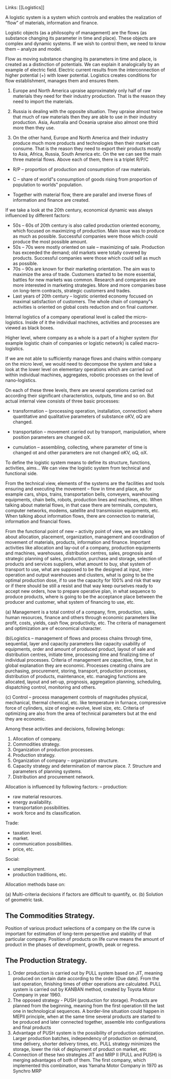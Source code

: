Links: [[Logistics]]

A logistic system is a system which controls and enables the realization of “flow” of materials, information and finance.

Logistic objects (as a philosophy of management) are the flows (as substance changing its parameter in time and place). These objects are complex and dynamic systems. If we wish to control them, we need to know them – analyze and model.

Flow as moving substance changing its parameters in time and place, is created as a distinction of potentials. We can explain it analogically by an example of electric field. Electric current results from the interconnection of higher potential (+) with lower potential. Logistics creates conditions for flow establishment, manages them and ensures them.

1.  Europe and North America upraise approximately only half of raw materials they need for their industry production. That is the reason they need to import the materials.
    
2.  Russia is dealing with the opposite situation. They upraise almost twice that much of raw materials then they are able to use in their industry production. Asia, Australia and Oceania upraise also almost one third more then they use.

3. On the other hand, Europe and North America and their industry produce much more products and technologies then their market can consume. That is the reason they need to export their products mostly to Asia, Africa, Russia, South America etc. On the we can see the main three material flows. Above each of them, there is a triplet R/P/C

-  R/P – proportion of production and consumption of raw materials.
    
- C – share of world‟s consumption of goods rising from proportion of population to worlds‟ population.
    
-   Together with material flow, there are parallel and inverse flows of information and finance are created.

If we take a look at the 20th century, economical dynamic was always influenced by different factors:
 
- 50s – 60s of 20th century is also called production oriented economy, which focused on maximizing of production. Main issue was to produce as much  as possible. Successful companies were those which could produce the most possible amount.
- 50s – 70s were mostly oriented on sale – maximizing of sale. Production has exceeded the demand; old markets were totally covered by products. Successful companies were those which could sell as much as possible.
-  70s – 90s are known for their marketing orientation. The aim was to maximize the area of trade. Customers started to be more essential, battles for new markets was common. Research and companies are more interested in marketing strategies. More and more companies base on long-term contracts, strategic customers and trades.
- Last years of 20th century – logistic oriented economy focused on maximal satisfaction of customers. The whole chain of company‟s activities is oriented on global costs reduction and on final customer.

Internal logistics of a company operational level is called the micro-logistics. Inside of it the individual machines, activities and processes are viewed as black boxes.

Higher level, where company as a whole is a part of a higher system (for example logistic chain of companies or logistic network) is called macro-logistics.

If we are not able to sufficiently manage flows and chains within company on the micro level, we would need to decompose the system and take a look at the lower level on elementary operations which are carried out within individual machines, aggregates, robotic processes on the level of nano-logistics.

On each of these three levels, there are several operations carried out according their significant characteristics, outputs, time and so on. But actual internal view consists of three basic processes:

- transformation – (processing operation, installation, connection) where quantitative and qualitative parameters of substance αKV, αQ are changed.

- transportation – movement carried out by transport, manipulation, where position parameters are changed αX.

- cumulation – assembling, collecting, where parameter of time is changed αt and other parameters are not changed αKV, αQ, αX.

To define the logistic system means to define its structure, functions, activities, aims... We can view the logistic system from technical and functional side.

From the technical view, elements of the systems are the facilities and tools ensuring and executing the movement – flow in time and place, as for example cars, ships, trains, transportation bells, conveyers, warehousing equipments, chain bells, robots, production lines and machines, etc. When talking about material flows, in that case there are terminals, computers, computer networks, modems, satellite and transmission equipments, etc. When talking about information flows, there are connection to material, information and financial flows.

From the functional point of new – activity point of view, we are talking about allocation, placement, organization, management and coordination of movement of materials, products, information and finance. Important activities like allocation and lay-out of a company, production equipments and machines, warehouses, distribution centres, sales, prognosis and strategic planning of sales, production, purchase and storage, selection of products and services suppliers, what amount to buy, shat system of transport to use, what are supposed to be the designed at input, inter-operation and output warehouses and clusters, what is going to be the optimal production dose, if to use the capacity for 100% and risk that way or if there should be still a resist and that way keep ourselves ready to accept new orders, how to prepare operative plan, in what sequence to produce products, where is going to be the acceptance place between the producer and customer, what system of financing to use, etc.

(a) Management is a total control of a company, firm, production, sales, human resources, finance and others through economic parameters like profit, costs, yields, cash flow, productivity, etc. The criteria of management and optimization are of economical character.

(b)Logistics – management of flows and process chains through time, sequential, layer and capacity parameters like capacity usability of equipments, order and amount of produced product, layout of sale and distribution centres, initiate time, processing time and finalizing time of individual processes. Criteria of management are capacitive, time, but in global explanation they are economic. Processes creating chains are purchasing, procurement, storing, transport, production processes, distribution of products, maintenance, etc. managing functions are allocated, layout and set-up, prognosis, aggregation planning, scheduling, dispatching control, monitoring and others.

(c) Control – process management controls of magnitudes physical, mechanical, thermal chemical, etc. like temperature in furnace, compressive force of cylinders, size of engine evolve, level size, etc. Criteria of optimizing are also from the area of technical parameters but at the end they are economic.

Among these activities and decisions, following belongs:
1. Allocation of company.
2. Commodities strategy.
3. Organization of production processes.
4. Production strategy.
5. Organization of company – organization structure.
6. Capacity strategy and determination of marrow place. 7. Structure and parameters of planning systems.
8. Distribution and procurement network.

Allocation is influenced by following factors: – production:
- raw material resources. 
- energy availability.
-  transportation possibilities.
- work force and its classification.

Trade:

- taxation level.  
- market.  
- communication possibilities.
- price, etc.

Social:  
- unemployment.
- production traditions, etc. 

Allocation methods base on:

(a) Multi-criteria decisions if factors are difficult to quantify, or. 
(b) Solution of geometric task.


## The Commodities Strategy.

Position of various product selections of a company on the life curve is important for estimation of long-term perspective and stability of that particular company. Position of products on life curve means the amount of product in the phases of development, growth, peak or regress.

## The Production Strategy.
1. Order production is carried out by PULL system based on JIT, meaning produced on certain date according to the order (Due date). From the last operation, finishing times of other operations are calculated. PULL system is carried out by KANBAN method, created by Toyota Motor Company in year 1960.
2. The opposed strategy - PUSH (production for storage). Products are planned from the beginning, meaning from the first operation till the last one in technological sequences. A border-line situation could happen in MEPII principle, when at the same time several products are started to be produced and later connected together, assemble into configurations and final products
3. Advantage of PUSH system is the possibility of production optimization. Larger production batches, independency of production on demand, time delivery, shorter delivery times, etc. PULL strategy minimizes the storage, lower the risk of deployment of product on market, etc
4. Connection of these two strategies JIT and MRP II (PULL and PUSH) is merging advantages of both of them. The first company, which implemented this combination, was Yamaha Motor Company in 1970 as Synchro MRP
